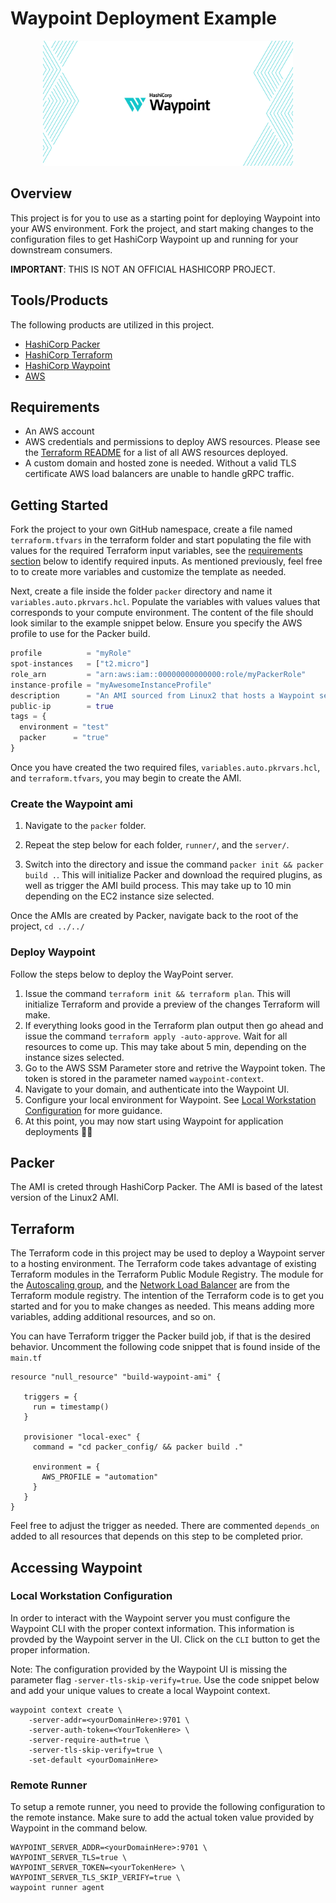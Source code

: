 # Waypoint Deployment Example

<p align="center">
  <img src="/static/img/waypoint.png" alt="The Waypoint logo." width="400"/>
</p>

## Overview

This project is for you to use as a starting point for deploying Waypoint into your AWS environment. Fork the project, and start making changes to the configuration files to get HashiCorp Waypoint up and running for your downstream consumers.

**IMPORTANT**: THIS IS NOT AN OFFICIAL HASHICORP PROJECT.

## Tools/Products

The following products are utilized in this project.

* [HashiCorp Packer](https://www.packer.io/)
* [HashiCorp Terraform](https://www.terraform.io/)
* [HashiCorp Waypoint](https://www.waypointproject.io/)
* [AWS](https://aws.amazon.com/ec2/?ec2-whats-new.sort-by=item.additionalFields.postDateTime&ec2-whats-new.sort-order=desc)

## Requirements

* An AWS account
* AWS credentials and permissions to deploy AWS resources. Please see the [Terraform README](./terraform/README.md) for a list of all AWS resources deployed.
* A custom domain and hosted zone is needed. Without a valid TLS certificate AWS load balancers are unable to handle gRPC traffic.

## Getting Started
Fork the project to your own GitHub namespace, create a file named `terraform.tfvars` in the terraform folder and start populating the file with values for the required Terraform input variables, see the [requirements section](./terraform/README.md) below to identify required inputs. As mentioned previously, feel free to to create more variables and customize the template as needed.

Next, create a file inside the folder `packer` directory and name it `variables.auto.pkrvars.hcl`. Populate the variables with values values that corresponds to your compute environment. The content of the file should look similar to the example snippet below. Ensure you specify the AWS profile to use for the Packer build.

```tf
profile          = "myRole"
spot-instances   = ["t2.micro"]
role_arn         = "arn:aws:iam::00000000000000:role/myPackerRole"
instance-profile = "myAwesomeInstanceProfile"
description      = "An AMI sourced from Linux2 that hosts a Waypoint server"
public-ip        = true
tags = {
  environment = "test"
  packer      = "true"
}
```

Once you have created the two required files, `variables.auto.pkrvars.hcl`, and `terraform.tfvars`, you may begin to create the AMI. 

### Create the Waypoint ami

1. Navigate to the `packer` folder.

1. Repeat the step below for each folder, `runner/`, and the `server/`.

1. Switch into the directory and issue the command `packer init && packer build .`. This will initialize Packer and download the required plugins, as well as trigger the AMI build process. This may take up to 10 min depending on the EC2 instance size selected.

Once the AMIs are created by Packer, navigate back to the root of the project, `cd ../../`

### Deploy Waypoint
Follow the steps below to deploy the WayPoint server.


1. Issue the command `terraform init && terraform plan`. This will initialize Terraform and provide a preview of the changes Terraform will make.
1. If everything looks good in the Terraform plan output then go ahead and issue the command `terraform apply -auto-approve`. Wait for all resources to come up. This may take about 5 min, depending on the instance sizes selected.
1. Go to the AWS SSM Parameter store and retrive the Waypoint token. The token is stored in the parameter named `waypoint-context`.
1. Navigate to your domain, and authenticate into the Waypoint UI.
1. Configure your local environment for Waypoint. See [Local Workstation Configuration](#local-workstation-configuration) for more guidance.
1. At this point, you may now start using Waypoint for application deployments 🚀🎉

## Packer

The AMI is creted through HashiCorp Packer. The AMI is based of the latest version of the Linux2 AMI. 

## Terraform

The Terraform code in this project may be used to deploy a Waypoint server to a hosting environment. The Terraform code takes advantage of existing Terraform modules in the Terraform Public Module Registry. The module for the [Autoscaling group](https://registry.terraform.io/modules/terraform-aws-modules/autoscaling/aws/latest), and the [Network Load Balancer](https://registry.terraform.io/modules/terraform-aws-modules/alb/aws/latest) are from the Terraform module registry. The intention of the Terraform code is to get you started and for you to make changes as needed. This means adding more variables, adding additional resources, and so on. 


You can have Terraform trigger the Packer build job, if that is the desired behavior. Uncomment the following code snippet that is found inside of the `main.tf`

```hcl
resource "null_resource" "build-waypoint-ami" {

   triggers = {
     run = timestamp()
   }

   provisioner "local-exec" {
     command = "cd packer_config/ && packer build ."

     environment = {
       AWS_PROFILE = "automation"
     }
   }
}
```

Feel free to adjust the trigger as needed. There are commented `depends_on` added to all resources that depends on this step to be completed prior. 

## Accessing Waypoint

### Local Workstation Configuration

In order to interact with the Waypoint server you must configure the Waypoint CLI with the proper context information. This information is provded by the Waypoint server in the UI. Click on the `CLI` button to get the proper information. 

 Note: The configuration provided by the Waypoint UI is missing the parameter flag `-server-tls-skip-verify=true`. Use the code snippet below and add your unique values to create a local Waypoint context.

```shell
waypoint context create \
    -server-addr=<yourDomainHere>:9701 \
    -server-auth-token=<YourTokenHere> \
    -server-require-auth=true \
    -server-tls-skip-verify=true \
    -set-default <yourDomainHere>
```

### Remote Runner
To setup a remote runner, you need to provide the following configuration to the remote instance. Make sure to add the actual token value provided by Waypoint in the command below.
```shell
WAYPOINT_SERVER_ADDR=<yourDomainHere>:9701 \
WAYPOINT_SERVER_TLS=true \
WAYPOINT_SERVER_TOKEN=<yourTokenHere> \
WAYPOINT_SERVER_TLS_SKIP_VERIFY=true \
waypoint runner agent
```